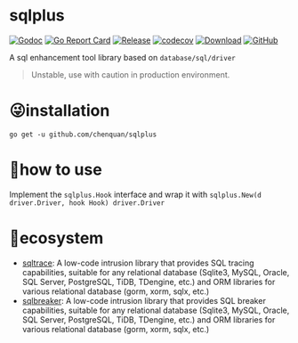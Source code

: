 # sqlplus

[![Godoc](https://img.shields.io/badge/godoc-reference-brightgreen)](https://pkg.go.dev/github.com/chenquan/sqlplus)
[![Go Report Card](https://goreportcard.com/badge/github.com/chenquan/sqlplus)](https://goreportcard.com/report/github.com/chenquan/sqlplus)
[![Release](https://img.shields.io/github/v/release/chenquan/sqlplus.svg?style=flat-square)](https://github.com/chenquan/sqlplus)
[![codecov](https://codecov.io/gh/chenquan/sqlplus/branch/master/graph/badge.svg?token=74phc5KVI7)](https://codecov.io/gh/chenquan/sqlplus)
[![Download](https://goproxy.cn/stats/github.com/chenquan/sqlplus/badges/download-count.svg)](https://github.com/chenquan/sqlplus)
[![GitHub](https://img.shields.io/github/license/chenquan/sqlplus)](https://github.com/chenquan/sqlplus/blob/master/LICENSE)

A sql enhancement tool library based on `database/sql/driver`

> Unstable, use with caution in production environment.

# 😜installation

```shell
go get -u github.com/chenquan/sqlplus
```

# 👏how to use

Implement the `sqlplus.Hook` interface and wrap it with `sqlplus.New(d driver.Driver, hook Hook) driver.Driver`

# 👐ecosystem

- [sqltrace](https://github.com/chenquan/sqltrace): A low-code intrusion library that provides SQL tracing capabilities, suitable for any
  relational database (Sqlite3, MySQL, Oracle, SQL Server, PostgreSQL, TiDB, TDengine, etc.) and ORM libraries for various
  relational database (gorm, xorm, sqlx, etc.)
- [sqlbreaker](https://github.com/chenquan/sqlbreaker): A low-code intrusion library that provides SQL breaker capabilities, suitable for any
  relational database (Sqlite3, MySQL, Oracle, SQL Server, PostgreSQL, TiDB, TDengine, etc.) and ORM libraries for various
  relational database (gorm, xorm, sqlx, etc.)
